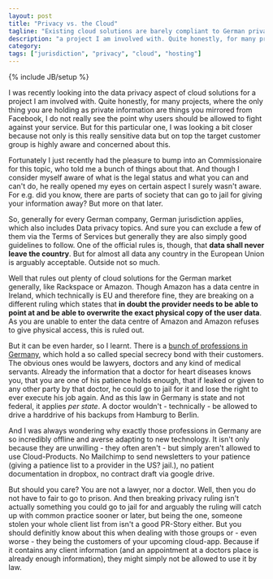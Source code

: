 ```yaml
---
layout: post
title: "Privacy vs. the Cloud"
tagline: "Existing cloud solutions are barely compliant to German privacy requirements. But it gets worse."
description: "a project I am involved with. Quite honestly, for many projects, where the only thing you are holding as private information are things you mirrored from Facebook, I do not really see the point why users should be allowed to fight against your service. But for this particular one, I was looking a bit closer because not only is this really sensitive data but on top the target customer group is highly aware and concerned about this."
category: 
tags: ["jurisdiction", "privacy", "cloud", "hosting"]
---
```

{% include JB/setup %}

I was recently looking into the data privacy aspect of cloud solutions for a project I am involved with. Quite honestly, for many projects, where the only thing you are holding as private information are things you mirrored from Facebook, I do not really see the point why users should be allowed to fight against your service. But for this particular one, I was looking a bit closer because not only is this really sensitive data but on top the target customer group is highly aware and concerned about this.

Fortunately I just recently had the pleasure to bump into an Commissionaire for this topic, who told me a bunch of things about that. And though I consider myself aware of what is the legal status and what you can and can't do, he really opened my eyes on certain aspect I surely wasn't aware. For e.g. did you know, there are parts of society that can go to jail for giving your information away? But more on that later.

So, generally for every German company, German jurisdiction applies, which also includes Data privacy topics. And sure you can exclude a few of them via the Terms of Services but generally they are also simply good guidelines to follow. One of the official rules is, though, that **data shall never leave the country**. But for almost all data any country in the European Union is arguably acceptable. Outside not so much.

Well that rules out plenty of cloud solutions for the German market generally, like Rackspace or Amazon. Though Amazon has a data centre in Ireland, which technically is EU and therefore fine, they are breaking on a different ruling which states that **in doubt the provider needs to be able to point at and be able to overwrite the exact physical copy of the user data**. As you are unable to enter the data centre of Amazon and Amazon refuses to give physical access, this is ruled out.

But it can be even harder, so I learnt. There is a [bunch of professions in Germany](https://www.datenschutzzentrum.de/material/recht/stgb.htm#203), which hold a so called special secrecy bond with their customers. The obvious ones would be lawyers, doctors and any kind of medical servants. Already the information that a doctor for heart diseases knows you, that you are one of his patience holds enough, that if leaked or given to any other party by that doctor, he could go to jail for it and lose the right to ever execute his job again. And as this law in Germany is state and not federal, it applies _per state_. A doctor wouldn't - technically - be allowed to drive a harddrive of his backups from Hamburg to Berlin.

And I was always wondering why exactly those professions in Germany are so incredibly offline and averse adapting to new technology. It isn't only because they are unwilling - they often aren't - but simply aren't allowed to use Cloud-Products. No Mailchimp to send newsletters to your patience (giving a patience list to a provider in the US? jail.), no patient documentation in dropbox, no contract draft via google drive.

But should you care? You are not a lawyer, nor a doctor. Well, then you do not have to fair to go to prison. And then breaking privacy ruling isn't actually something you could go to jail for and arguably the ruling will catch up with common practice sooner or later, but being the one, someone stolen your whole client list from isn't a good PR-Story either. But you should definitly know about this when dealing with those groups or - even worse - they being the customers of your upcoming cloud-app. Because if it contains any client information (and an appointment at a doctors place is already enough information), they might simply not be allowed to use it by law.